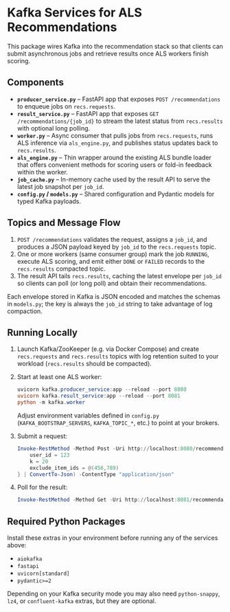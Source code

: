 # Kafka Services for ALS Recommendations

This package wires Kafka into the recommendation stack so that clients can submit asynchronous jobs and retrieve results once ALS workers finish scoring.

## Components

- **`producer_service.py`** – FastAPI app that exposes `POST /recommendations` to enqueue jobs on `recs.requests`.
- **`result_service.py`** – FastAPI app that exposes `GET /recommendations/{job_id}` to stream the latest status from `recs.results` with optional long polling.
- **`worker.py`** – Async consumer that pulls jobs from `recs.requests`, runs ALS inference via `als_engine.py`, and publishes status updates back to `recs.results`.
- **`als_engine.py`** – Thin wrapper around the existing ALS bundle loader that offers convenient methods for scoring users or fold-in feedback within the worker.
- **`job_cache.py`** – In-memory cache used by the result API to serve the latest job snapshot per `job_id`.
- **`config.py` / `models.py`** – Shared configuration and Pydantic models for typed Kafka payloads.

## Topics and Message Flow

1. `POST /recommendations` validates the request, assigns a `job_id`, and produces a JSON payload keyed by `job_id` to the `recs.requests` topic.
2. One or more workers (same consumer group) mark the job `RUNNING`, execute ALS scoring, and emit either `DONE` or `FAILED` records to the `recs.results` compacted topic.
3. The result API tails `recs.results`, caching the latest envelope per `job_id` so clients can poll (or long poll) and obtain their recommendations.

Each envelope stored in Kafka is JSON encoded and matches the schemas in `models.py`; the key is always the `job_id` string to take advantage of log compaction.

## Running Locally

1. Launch Kafka/ZooKeeper (e.g. via Docker Compose) and create `recs.requests` and `recs.results` topics with log retention suited to your workload (`recs.results` should be compacted).
2. Start at least one ALS worker:

   ```powershell
   uvicorn kafka.producer_service:app --reload --port 8080
   uvicorn kafka.result_service:app --reload --port 8081
   python -m kafka.worker
   ```

   Adjust environment variables defined in `config.py` (`KAFKA_BOOTSTRAP_SERVERS`, `KAFKA_TOPIC_*`, etc.) to point at your brokers.

3. Submit a request:

   ```powershell
   Invoke-RestMethod -Method Post -Uri http://localhost:8080/recommendations -Body (@{
       user_id = 123
       k = 20
       exclude_item_ids = @(456,789)
   } | ConvertTo-Json) -ContentType "application/json"
   ```

4. Poll for the result:

   ```powershell
   Invoke-RestMethod -Method Get -Uri http://localhost:8081/recommendations/<job_id>?wait_seconds=10
   ```

## Required Python Packages

Install these extras in your environment before running any of the services above:

- `aiokafka`
- `fastapi`
- `uvicorn[standard]`
- `pydantic>=2`

Depending on your Kafka security mode you may also need `python-snappy`, `lz4`, or `confluent-kafka` extras, but they are optional.
